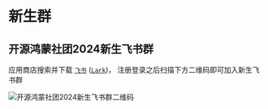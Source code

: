 # 新生群

## 开源鸿蒙社团2024新生飞书群

应用商店搜索并下载
[`飞书`](https://www.feishu.cn/download)
([`Lark`](https://www.larksuite.com/zh_cn/download?from=navbar))，
注册登录之后扫描下方二维码即可加入新生飞书群

![开源鸿蒙社团2024新生飞书群二维码](../../../public/guide/foreword/QRCode.png)